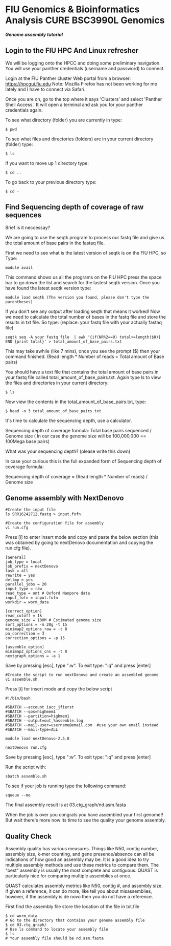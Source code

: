 
# FIU Genomics & Bioinformatics Analysis CURE BSC3990L Genomics ###

***Genome assembly tutorial***

 ## Login to the FIU HPC And Linux refresher
We will be logging onto the HPCC and doing some preliminary navigation. You will use your panther credentials (username and password) to connect.

Login at the FIU Panther cluster Web portal from a browser: https://hpcgui.fiu.edu Note: Mozilla Firefox has not been working for me lately and I have to connect via Safari.

Once you are on, go to the top where it says 'Clusters' and select 'Panther Shell Access.' It will open a terminal and ask you for your panther credentials again.

To see what directory (folder) you are currently in type:

    $ pwd

To see what files and directories (folders) are in your current directory (folder) type:

    $ ls

If you want to move up 1 directory type:

    $ cd ..

To go back to your previous directory type:

    $ cd -

## Find Sequencing depth of coverage of raw sequences
Brief is it neccessay?

We are going to use the seqtk program to process our fastq file and give us the total amount of base pairs in the fastaq file.

First we need to see what is the latest version of seqtk is on the FIU HPC,
so Type:

    module avail

This command shows us all the programs on the FIU HPC press the space bar to go down the list and search for the lastest seqtk version. Once you have found the latest seqtk version type:

    module load seqtk (The version you found, please don't type the parentheses)

If you don't see any output after loading seqtk that means it worked! Now we need to calculate the total number of bases in the fastq file and store the results in txt file. So type: (replace: your fastq file with your actually fastaq file)

    seqtk seq -A your fastq file  | awk '{if(NR%2==0) total+=length($0)} END {print total}' > total_amount_of_base_pairs.txt

This may take awhile (like 7 mins), once you see the prompt ($) then your command finished. (Read length * Number of reads = Total amount of Base pairs)

You should have a text file that contains the total amount of base pairs in your fastq file called total_amount_of_base_pairs.txt. Again type ls to view the files and directories in your current directory:
    
    $ ls
Now view the contents in the total_amount_of_base_pairs.txt, type:

    $ head -n 3 total_amount_of_base_pairs.txt
 
It's time to calculate the sequencing depth, use a calculator.


 Sequencing depth of coverage formula: Total base pairs sequenced / Genome size​	( In our case the genome size will be 100,000,000 == 100Mega base pairs)


 What was your sequencing depth? (please write this down)

  In case your curious this is the full expanded form of Sequencing depth of coverage formula: 

  Sequencing depth of coverage = (Read length * Number of reads) / Genome size

## Genome assembly with NextDenovo

    #Create the input file
    ls SRR16242712.fastq > input.fofn

    #Create the configuration file for assembly
    vi run.cfg

Press [i] to enter insert mode and copy and paste the below section (this was obtained by going to nextDenovo documentation and copying the run.cfg file).

    [General]
    job_type = local
    job_prefix = nextDenovo
    task = all
    rewrite = yes
    deltmp = yes
    parallel_jobs = 20
    input_type = raw
    read_type = ont # Oxford Nanpore data
    input_fofn = input.fofn
    workdir = worm_data

    [correct_option]
    read_cutoff = 1k
    genome_size = 100M # Estimated genome size    
    sort_options = -m 20g -t 15
    minimap2_options_raw = -t 8
    pa_correction = 3
    correction_options = -p 15

    [assemble_option]
    minimap2_options_cns = -t 8
    nextgraph_options = -a 1
    
Save by pressing [esc], type ":w".
To exit type: ":q" and press [enter]

    #Create the script to run nextDenovo and create an assembled genome
    vi assemble.sh
Press [i] for insert mode and copy the below script

    #!/bin/bash

    #SBATCH --account iacc_jfierst
    #SBATCH --qos=highmem1
    #SBATCH --partition=highmem1
    #SBATCH --output=out_%assemble.log
    #SBATCH --mail-user=username@email.com 	#use your own email instead
    #SBATCH --mail-type=ALL

    module load nextDenovo-2.5.0

    nextDenovo run.cfg
Save by pressing [esc], type ":w". To exit type: ":q" and press [enter]

Run the script with:

    sbatch assemble.sh
To see if your job is running type the following command:

    squeue --me
The final assembly result is at 03.ctg_graph/nd.asm.fasta

When the job is over you congrats you have assembled your first genome!! But wait there's more now its time to see the quality your genome assembly.

## Quality Check
Assembly quality has various measures. Things like N50, contig number, assembly size, k-mer counting, and gene presence/absence can all be indications of how good an assembly may be. It is a good idea to try multiple assembly methods and use these metrics to compare them. The "best" assembly is usually the most complete and contiguous. QUAST is particularly nice for comparing multiple assemblies at once.



QUAST calculates assembly metrics like N50, contig #, and assembly size. If given a reference, it can do more, like tell you about misassemblies, however, if the assembly is de novo then you do not have a reference.

First find the assembly file store the location of the file in txt.file
    
    $ cd worm_data
    # Go to the directory that contains your genome assembly file
    $ cd 03.ctg_graph/
    # Use ls command to locate your assembly file
    $ ls
    # Your assembly file should be nd.asm.fasta

